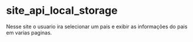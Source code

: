 # site_api_local_storage
Nesse site o usuario ira selecionar um pais e exibir as informações do pais em varias paginas.
